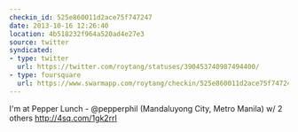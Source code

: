 ```yaml
---
checkin_id: 525e860011d2ace75f747247
date: 2013-10-16 12:26:40
location: 4b518232f964a520ad4e27e3
source: twitter
syndicated:
- type: twitter
  url: https://twitter.com/roytang/statuses/390453740987494400/
- type: foursquare
  url: https://www.swarmapp.com/roytang/checkin/525e860011d2ace75f747247
---
```


I'm at Pepper Lunch - @pepperphil (Mandaluyong City, Metro Manila) w/ 2 others http://4sq.com/1gk2rrI